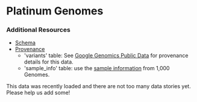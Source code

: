 Platinum Genomes
=================

### Additional Resources
* [Schema](https://bigquery.cloud.google.com/table/genomics-public-data:platinum_genomes.variants?pli=1)
* [Provenance](./provenance)
  * 'variants' table: See [Google Genomics Public Data](https://cloud.google.com/genomics/data/platinum-genomes) for provenance details for this data.
  * 'sample_info' table: use the [sample information](../1000genomes/provenance#source-sample-information) from 1,000 Genomes.

This data was recently loaded and there are not too many data stories yet. Please help us add some!
